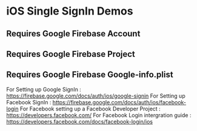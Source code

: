 # iOS Single SignIn Demos 

## Requires Google Firebase Account
## Requires Google Firebase Project
## Requires Google Firebase Google-info.plist

For Setting up Google SignIn : https://firebase.google.com/docs/auth/ios/google-signin
For Setting up Facebook SignIn : https://firebase.google.com/docs/auth/ios/facebook-login
For Facebook setting up a Facebook Developer Project : https://developers.facebook.com/
For Facebook Login intergration guide : https://developers.facebook.com/docs/facebook-login/ios
